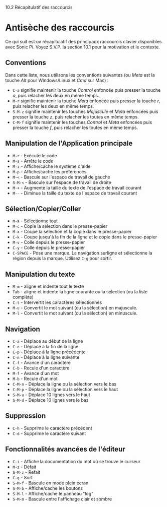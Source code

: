 10.2 Récapitulatif des raccourcis

# Antisèche des raccourcis

Ce qui suit est un récapitulatif des principaux raccourcis clavier 
disponibles avec Sonic Pi. Voyez S.V.P. la section 10.1 pour la 
motivation et le contexte.

## Conventions

Dans cette liste, nous utilisons les conventions suivantes (ou *Meta* 
est la touche *Alt* pour Windows/Linux et *Cmd* sur Mac) :

* `C-a` signifie maintenir la touche *Control* enfoncée puis presser la touche *a*, puis relacher les deux en même temps. 
* `M-r` signifie maintenir la touche *Meta* enfoncée puis presser la touche *r*, puis relacher les deux en même temps.
* `S-M-z` signifie maintenir les touches *Majuscule* et *Meta* enfoncées puis presser la touche *z*, puis relacher les toutes en même temps.
* `C-M-f` signifie maintenir les touches *Control* et *Meta* enfoncées puis presser la touche *f*, puis relacher les toutes en même temps.


## Manipulation de l'Application principale

* `M-r` - Exécute le code
* `M-s` - Arrête le code
* `M-i` - Affiche/cache le système d'aide
* `M-p` - Affiche/cache les préférences
* `M-<` - Bascule sur l'espace de travail de gauche
* `S-M-<` - Bascule sur l'espace de travail de droite
* `M-+` - Augmente la taille du texte de l'espace de travail courant
* `M--` - Diminue la taille du texte de l'espace de travail courant


## Sélection/Copier/Coller

* `M-a`     - Sélectionne tout
* `M-c`     - Copie la sélection dans le presse-papier
* `M-x`     - Coupe la sélection et la copie dans le presse-papier
* `C-k`     - Coupe jusqu'à la fin de la ligne et le copie dans le presse-papier
* `M-v`     - Colle depuis le presse-papier
* `C-y`     - Colle depuis le presse-papier
* `C-SPACE` - Pose une marque. La navigation surligne et sélectionne la région depuis la marque.
              Utilisez `C-g` pour sortir.


## Manipulation du texte

* `M-m` - aligne et indente tout le texte
* `Tab` - aligne et indente la ligne courante ou la sélection (ou la liste complète)
* `C-t` - Intervertit les caractères sélectionnés 
* `M-u` - Convertit le mot suivant (ou la sélection) en majuscule.  
* `M-l` - Convertit le mot suivant (ou la sélection) en minuscule.


## Navigation

* `C-a`   - Déplace au début de la ligne
* `C-e`   - Déplace à la fin de la ligne
* `C-p`   - Déplace à la ligne précédente
* `C-n`   - Déplace à la ligne suivante
* `C-f`   - Avance d'un caractère
* `C-b`   - Recule d'un caractère
* `M-f`   - Avance d'un mot
* `M-b`   - Recule d'un mot
* `C-M-n` - Déplace la ligne ou la sélection vers le bas
* `C-M-p` - Déplace la ligne ou la sélection vers le haut
* `S-M-u` - Déplace 10 lignes vers le haut
* `S-M-d` - Déplace 10 lignes vers le bas


## Suppression 

* `C-h` - Supprime le caractère précédent
* `C-d` - Supprime le caractère suivant


## Fonctionnalités avancées de l'éditeur

* `C-i`   - Affiche la documentation du mot où se trouve le curseur
* `M-z`   - Défait
* `S-M-z` - Refait
* `C-g`   - Sort
* `S-M-f` - Bascule en mode plein écran
* `S-M-b` - Affiche/cache les boutons
* `S-M-l` - Affiche/cache le panneau "log"
* `S-M-m` - Bascule entre l'affichage clair et sombre


